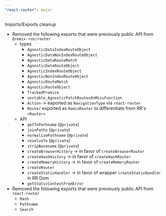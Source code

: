 ```yaml
---
"react-router": major
---
```


Imports/Exports cleanup

- Removed the following exports that were previously public API from `@remix-run/router`
  - types
    - `AgnosticDataIndexRouteObject`
    - `AgnosticDataNonIndexRouteObject`
    - `AgnosticDataRouteMatch`
    - `AgnosticDataRouteObject`
    - `AgnosticIndexRouteObject`
    - `AgnosticNonIndexRouteObject`
    - `AgnosticRouteMatch`
    - `AgnosticRouteObject`
    - `TrackedPromise`
    - `unstable_AgnosticPatchRoutesOnMissFunction`
    - `Action` -> exported as `NavigationType` via `react-router`
    - `Router` exported as `RemixRouter` to differentiate from RR's `<Router>`
  - API
    - `getToPathname` (`@private`)
    - `joinPaths` (`@private`)
    - `normalizePathname` (`@private`)
    - `resolveTo` (`@private`)
    - `stripBasename` (`@private`)
    - `createBrowserHistory` -> in favor of `createBrowserRouter`
    - `createHashHistory` -> in favor of `createHashRouter`
    - `createMemoryHistory` -> in favor of `createMemoryRouter`
    - `createRouter`
    - `createStaticHandler` -> in favor of wrapper `createStaticHandler` in RR Dom
    - `getStaticContextFromError`
- Removed the following exports that were previously public API from `react-router`
  - `Hash`
  - `Pathname`
  - `Search`
